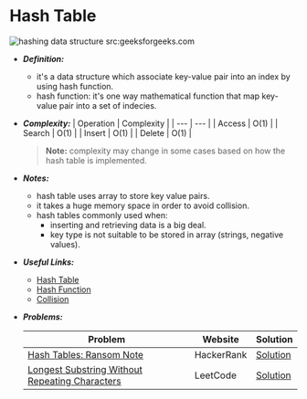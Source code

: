 # Hash Table

![hashing data structure src:geeksforgeeks.com](https://media.geeksforgeeks.org/wp-content/cdn-uploads/HashingDataStructure-min-1024x512.png "hashing data structure src:geeksforgeeks.com")

- ***Definition:*** 
	- it's a data structure which associate key-value pair into an index by using hash function.
	- hash function: it's one way mathematical function that map key-value pair into a set of indecies.
- ***Complexity:***
	| Operation | Complexity |
	| ---       |   ---      |
	| Access    |  O(1)      |
	| Search    | O(1)       |
	| Insert    |  O(1)      |
	| Delete    | O(1)       |

	> **Note:** complexity may change in some cases based on how the hash table is implemented. 

- ***Notes:***
	- hash table uses array to store key value pairs.
	- it takes a huge memory space in order to avoid collision.
	- hash tables commonly used when:
		- inserting and retrieving data is a big deal.
		- key type is not suitable to be stored in array (strings, negative values).
- ***Useful Links:***
	- [Hash Table](https://www.tutorialspoint.com/data_structures_algorithms/hash_data_structure.htm)
	- [Hash Function](https://www.geeksforgeeks.org/what-are-hash-functions-and-how-to-choose-a-good-hash-function/)
	- [Collision](https://www.tutorialandexample.com/collision-resolution-techniques-in-data-structure/)
- ***Problems:***
	<br/>

	| Problem | Website | Solution |
	| 	---   |	--- 	| ---	   |
	| [Hash Tables: Ransom Note](https://www.hackerrank.com/challenges/ctci-ransom-note/problem?h_r=internal-search)| HackerRank | [Solution](./Problems/Hash_tables_ransom_note.java)
	| [Longest Substring Without Repeating Characters](https://leetcode.com/problems/longest-substring-without-repeating-characters/)|LeetCode | [Solution](./Problems/Longest_substring_without_repeating_characters.java)|
    

